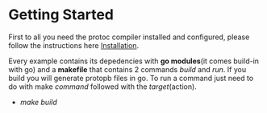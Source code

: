 # Getting Started

First to all you need the protoc compiler installed and configured, please follow the instructions here [Installation](https://github.com/cerezo074/ProtocolBuffers/blob/main/Package%20Compilation/README.md). 

Every example contains its depedencies with **go modules**(it comes build-in with go) and a **makefile** that contains 2 commands *build* and *run*. If you build you will generate protopb files in go. To run a command just need to do with make *command* followed with the *target*(action).

 - *make build*
